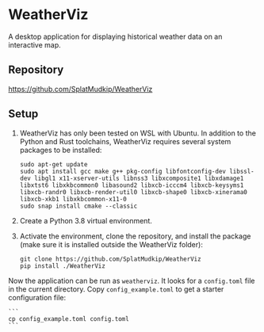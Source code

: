 # WeatherViz

A desktop application for displaying historical weather data on an interactive map.

## Repository

https://github.com/SplatMudkip/WeatherViz

## Setup

1. WeatherViz has only been tested on WSL with Ubuntu. In addition to the Python and Rust toolchains, WeatherViz requires several system packages to be installed:

	```
	sudo apt-get update
	sudo apt install gcc make g++ pkg-config libfontconfig-dev libssl-dev libgl1 x11-xserver-utils libnss3 libxcomposite1 libxdamage1 libxtst6 libxkbcommon0 libasound2 libxcb-icccm4 libxcb-keysyms1 libxcb-randr0 libxcb-render-util0 libxcb-shape0 libxcb-xinerama0 libxcb-xkb1 libxkbcommon-x11-0
	sudo snap install cmake --classic
	```

2. Create a Python 3.8 virtual environment.

3. Activate the environment, clone the repository, and install the package (make sure it is installed outside the WeatherViz folder):

	```
	git clone https://github.com/SplatMudkip/WeatherViz
	pip install ./WeatherViz
	```

Now the application can be run as `weatherviz`. It looks for a `config.toml` file in the current directory. Copy `config_example.toml` to get a starter configuration file:

    ```
    cp config_example.toml config.toml
    ```
